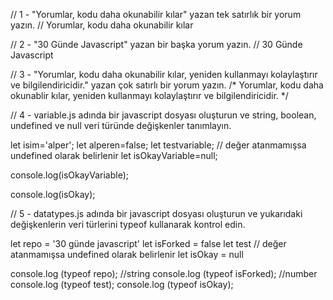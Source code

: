 // 1 - "Yorumlar, kodu daha okunabilir kılar" yazan tek satırlık bir yorum yazın.
// Yorumlar, kodu daha okunabilir kılar

// 2 - "30 Günde Javascript" yazan bir başka yorum yazın.
// 30 Günde Javascript

// 3 - "Yorumlar, kodu daha okunabilir kılar, yeniden kullanmayı kolaylaştırır ve bilgilendiricidir." yazan çok satırlı bir yorum yazın.
/*
  Yorumlar, kodu daha okunablir kılar,
  yeniden kullanmayı kolaylaştırır
  ve bilgilendiricidir.
*/

// 4 - variable.js adında bir javascript dosyası oluşturun ve string, boolean, undefined ve null veri türünde değişkenler tanımlayın.


let isim='alper';
let alperen=false;
let testvariable; // değer atanmamışsa undefined olarak belirlenir
let isOkayVariable=null;

console.log(isOkayVariable);


console.log(isOkay);

// 5 - datatypes.js adında bir javascript dosyası oluşturun ve yukarıdaki değişkenlerin veri türlerini typeof kullanarak kontrol edin.

let repo = '30 günde javascript'
let isForked = false
let test // değer atanmamışsa undefined olarak belirlenir
let isOkay = null

console.log (typeof repo); //string
console.log (typeof isForked); //number
console.log (typeof test);
console.log (typeof isOkay);







